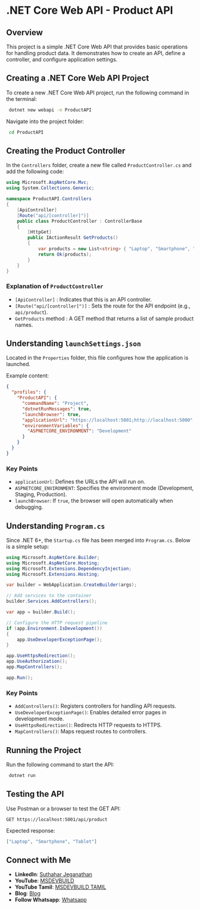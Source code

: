 # .NET Core Web API - Product API

## Overview
This project is a simple .NET Core Web API that provides basic operations for handling product data. It demonstrates how to create an API, define a controller, and configure application settings.

## Creating a .NET Core Web API Project
To create a new .NET Core Web API project, run the following command in the terminal:

```sh
 dotnet new webapi -n ProductAPI
```

Navigate into the project folder:

```sh
 cd ProductAPI
```

## Creating the Product Controller
In the `Controllers` folder, create a new file called `ProductController.cs` and add the following code:

```csharp
using Microsoft.AspNetCore.Mvc;
using System.Collections.Generic;

namespace ProductAPI.Controllers
{
    [ApiController]
    [Route("api/[controller]")]
    public class ProductController : ControllerBase
    {
        [HttpGet]
        public IActionResult GetProducts()
        {
            var products = new List<string> { "Laptop", "Smartphone", "Tablet" };
            return Ok(products);
        }
    }
}
```

### Explanation of `ProductController`
- `[ApiController]` : Indicates that this is an API controller.
- `[Route("api/[controller]")]` : Sets the route for the API endpoint (e.g., `api/product`).
- `GetProducts` method : A GET method that returns a list of sample product names.

## Understanding `launchSettings.json`
Located in the `Properties` folder, this file configures how the application is launched.

Example content:

```json
{
  "profiles": {
    "ProductAPI": {
      "commandName": "Project",
      "dotnetRunMessages": true,
      "launchBrowser": true,
      "applicationUrl": "https://localhost:5001;http://localhost:5000",
      "environmentVariables": {
        "ASPNETCORE_ENVIRONMENT": "Development"
      }
    }
  }
}
```

### Key Points
- `applicationUrl`: Defines the URLs the API will run on.
- `ASPNETCORE_ENVIRONMENT`: Specifies the environment mode (Development, Staging, Production).
- `launchBrowser`: If `true`, the browser will open automatically when debugging.

## Understanding `Program.cs`
Since .NET 6+, the `Startup.cs` file has been merged into `Program.cs`. Below is a simple setup:

```csharp
using Microsoft.AspNetCore.Builder;
using Microsoft.AspNetCore.Hosting;
using Microsoft.Extensions.DependencyInjection;
using Microsoft.Extensions.Hosting;

var builder = WebApplication.CreateBuilder(args);

// Add services to the container
builder.Services.AddControllers();

var app = builder.Build();

// Configure the HTTP request pipeline
if (app.Environment.IsDevelopment())
{
    app.UseDeveloperExceptionPage();
}

app.UseHttpsRedirection();
app.UseAuthorization();
app.MapControllers();

app.Run();
```

### Key Points
- `AddControllers()`: Registers controllers for handling API requests.
- `UseDeveloperExceptionPage()`: Enables detailed error pages in development mode.
- `UseHttpsRedirection()`: Redirects HTTP requests to HTTPS.
- `MapControllers()`: Maps request routes to controllers.

## Running the Project
Run the following command to start the API:

```sh
 dotnet run
```

## Testing the API
Use Postman or a browser to test the GET API:

```
GET https://localhost:5001/api/product
```

Expected response:

```json
["Laptop", "Smartphone", "Tablet"]
```

## Connect with Me
- **LinkedIn**: [Suthahar Jeganathan](https://www.linkedin.com/in/jssuthahar/)
- **YouTube**: [MSDEVBUILD](https://www.youtube.com/@MSDEVBUILD)
- **YouTube Tamil**: [MSDEVBUILD TAMIL](https://www.youtube.com/@MSDEVBUILDTamil)
- **Blog**: [Blog](https://www.msdevbuild.com/)
- **Follow Whatsapp**: [Whatsapp](https://www.whatsapp.com/channel/0029Va5j2rHEFeXcTlUhQB0J)
